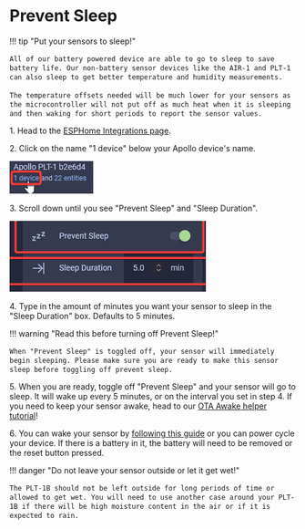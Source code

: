 # Prevent Sleep

!!! tip "Put your sensors to sleep!"

    All of our battery powered device are able to go to sleep to save battery life. Our non-battery sensor devices like the AIR-1 and PLT-1 can also sleep to get better temperature and humidity measurements.

    The temperature offsets needed will be much lower for your sensors as the microcontroller will not put off as much heat when it is sleeping and then waking for short periods to report the sensor values.

1\. Head to the <a href="http://homeassistant.local:8123/config/integrations/integration/esphome" title="Click me to go to the ESPHome integrations page" target="_blank" rel="noreferrer nofollow noopener">ESPHome Integrations page</a>.

2\. Click on the name "1 device" below your Apollo device's name.

![](assets/plt-1-prevent-sleep-pic-1-2.png)

3\. Scroll down until you see "Prevent Sleep" and "Sleep Duration".

![](assets/plt-1-prevent-sleep-pic-2.png)

4\. Type in the amount of minutes you want your sensor to sleep in the "Sleep Duration" box. Defaults to 5 minutes.

!!! warning "Read this before turning off Prevent Sleep!"

    When "Prevent Sleep" is toggled off, your sensor will immediately begin sleeping. Please make sure you are ready to make this sensor sleep before toggling off prevent sleep.

5\. When you are ready, toggle off "Prevent Sleep" and your sensor will go to sleep. It will wake up every 5 minutes, or on the interval you set in step 4. If you need to keep your sensor awake, head to our <a href="https://wiki.apolloautomation.com/products/general/battery-sensors/awake-ha-helper/" target="_blank" rel="noreferrer nofollow noopener">OTA Awake helper tutorial</a>!

6\. You can wake your sensor by <a href="https://wiki.apolloautomation.com/products/general/battery-sensors/wake-up-battery-sensor/" target="_blank" rel="noreferrer nofollow noopener">following this guide</a> or you can power cycle your device. If there is a battery in it, the battery will need to be removed or the reset button pressed.

!!! danger "Do not leave your sensor outside or let it get wet!"

    The PLT-1B should not be left outside for long periods of time or allowed to get wet. You will need to use another case around your PLT-1B if there will be high moisture content in the air or if it is expected to rain.